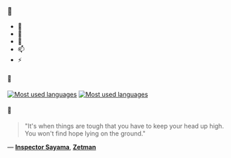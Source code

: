### 👋

- 🔭
- 🌱
- 💬
- 📫
- ⚡

#### 🧏

[![Most used languages](https://github-readme-stats-aynah.vercel.app/api/top-langs/?username=aynh&theme=solarized-dark&langs_count=6&layout=compact&hide_title=true)](https://github.com/anuraghazra/github-readme-stats#gh-dark-mode-only)
[![Most used languages](https://github-readme-stats-aynah.vercel.app/api/top-langs/?username=aynh&theme=solarized-light&langs_count=6&layout=compact&hide_title=true)](https://github.com/anuraghazra/github-readme-stats#gh-light-mode-only)

#### 💬

> "It's when things are tough that you have to keep your head up high. You won't find hope lying on the ground."

&mdash; [**Inspector Sayama**](https://myanimelist.net/character.php?q=Inspector%20Sayama&cat=character), [**Zetman**](https://myanimelist.net/search/all?q=Zetman&cat=all)
